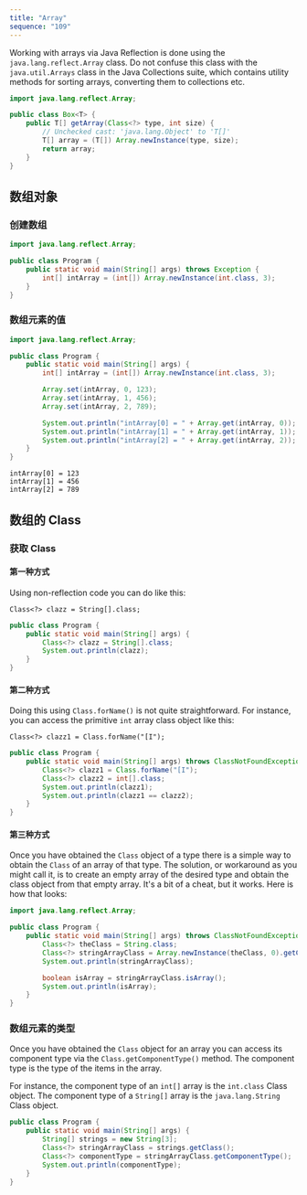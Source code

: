 ```yaml
---
title: "Array"
sequence: "109"
---
```


Working with arrays via Java Reflection is done using the `java.lang.reflect.Array` class.
Do not confuse this class with the `java.util.Arrays` class in the Java Collections suite,
which contains utility methods for sorting arrays, converting them to collections etc.

```java
import java.lang.reflect.Array;

public class Box<T> {
    public T[] getArray(Class<?> type, int size) {
        // Unchecked cast: 'java.lang.Object' to 'T[]' 
        T[] array = (T[]) Array.newInstance(type, size);
        return array;
    }
}
```

## 数组对象

### 创建数组

```java
import java.lang.reflect.Array;

public class Program {
    public static void main(String[] args) throws Exception {
        int[] intArray = (int[]) Array.newInstance(int.class, 3);
    }
}
```

### 数组元素的值

```java
import java.lang.reflect.Array;

public class Program {
    public static void main(String[] args) {
        int[] intArray = (int[]) Array.newInstance(int.class, 3);

        Array.set(intArray, 0, 123);
        Array.set(intArray, 1, 456);
        Array.set(intArray, 2, 789);

        System.out.println("intArray[0] = " + Array.get(intArray, 0));
        System.out.println("intArray[1] = " + Array.get(intArray, 1));
        System.out.println("intArray[2] = " + Array.get(intArray, 2));
    }
}
```

```text
intArray[0] = 123
intArray[1] = 456
intArray[2] = 789
```

## 数组的 Class

### 获取 Class

#### 第一种方式

Using non-reflection code you can do like this:

```text
Class<?> clazz = String[].class;
```

```java
public class Program {
    public static void main(String[] args) {
        Class<?> clazz = String[].class;
        System.out.println(clazz);
    }
}
```

#### 第二种方式

Doing this using `Class.forName()` is not quite straightforward. For instance, you can access the primitive `int` array class object like this:

```text
Class<?> clazz1 = Class.forName("[I");
```

```java
public class Program {
    public static void main(String[] args) throws ClassNotFoundException {
        Class<?> clazz1 = Class.forName("[I");
        Class<?> clazz2 = int[].class;
        System.out.println(clazz1);
        System.out.println(clazz1 == clazz2);
    }
}
```

#### 第三种方式

Once you have obtained the `Class` object of a type there is a simple way to obtain the `Class` of an array of that type.
The solution, or workaround as you might call it, is to create an empty array of the desired type and
obtain the class object from that empty array.
It's a bit of a cheat, but it works. Here is how that looks:

```java
import java.lang.reflect.Array;

public class Program {
    public static void main(String[] args) throws ClassNotFoundException {
        Class<?> theClass = String.class;
        Class<?> stringArrayClass = Array.newInstance(theClass, 0).getClass();
        System.out.println(stringArrayClass);

        boolean isArray = stringArrayClass.isArray();
        System.out.println(isArray);
    }
}
```

### 数组元素的类型

Once you have obtained the `Class` object for an array you can access its component type via the `Class.getComponentType()` method.
The component type is the type of the items in the array.

For instance, the component type of an `int[]` array is the `int.class` Class object.
The component type of a `String[]` array is the `java.lang.String` Class object.

```java
public class Program {
    public static void main(String[] args) {
        String[] strings = new String[3];
        Class<?> stringArrayClass = strings.getClass();
        Class<?> componentType = stringArrayClass.getComponentType();
        System.out.println(componentType);
    }
}
```
